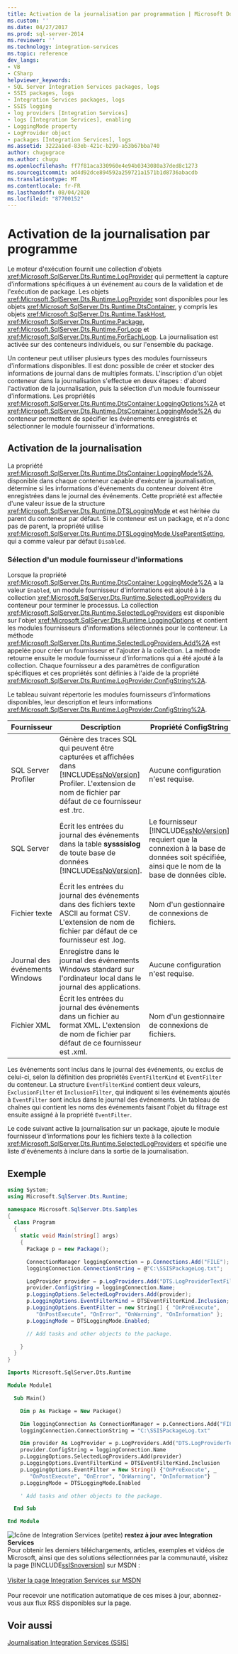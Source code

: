 ```yaml
---
title: Activation de la journalisation par programmation | Microsoft Docs
ms.custom: ''
ms.date: 04/27/2017
ms.prod: sql-server-2014
ms.reviewer: ''
ms.technology: integration-services
ms.topic: reference
dev_langs:
- VB
- CSharp
helpviewer_keywords:
- SQL Server Integration Services packages, logs
- SSIS packages, logs
- Integration Services packages, logs
- SSIS logging
- log providers [Integration Services]
- logs [Integration Services], enabling
- LoggingMode property
- LogProvider object
- packages [Integration Services], logs
ms.assetid: 3222a1ed-83eb-421c-b299-a53b67bba740
author: chugugrace
ms.author: chugu
ms.openlocfilehash: ff7f81aca330960e4e94b0343080a37ded8c1273
ms.sourcegitcommit: ad4d92dce894592a259721a1571b1d8736abacdb
ms.translationtype: MT
ms.contentlocale: fr-FR
ms.lasthandoff: 08/04/2020
ms.locfileid: "87700152"
---
```

# <a name="enabling-logging-programmatically"></a>Activation de la journalisation par programme
  Le moteur d'exécution fournit une collection d'objets <xref:Microsoft.SqlServer.Dts.Runtime.LogProvider> qui permettent la capture d'informations spécifiques à un événement au cours de la validation et de l'exécution de package. Les objets <xref:Microsoft.SqlServer.Dts.Runtime.LogProvider> sont disponibles pour les objets <xref:Microsoft.SqlServer.Dts.Runtime.DtsContainer>, y compris les objets <xref:Microsoft.SqlServer.Dts.Runtime.TaskHost>, <xref:Microsoft.SqlServer.Dts.Runtime.Package>, <xref:Microsoft.SqlServer.Dts.Runtime.ForLoop> et <xref:Microsoft.SqlServer.Dts.Runtime.ForEachLoop>. La journalisation est activée sur des conteneurs individuels, ou sur l'ensemble du package.

 Un conteneur peut utiliser plusieurs types des modules fournisseurs d'informations disponibles. Il est donc possible de créer et stocker des informations de journal dans de multiples formats. L'inscription d'un objet conteneur dans la journalisation s'effectue en deux étapes : d'abord l'activation de la journalisation, puis la sélection d'un module fournisseur d'informations. Les propriétés <xref:Microsoft.SqlServer.Dts.Runtime.DtsContainer.LoggingOptions%2A> et <xref:Microsoft.SqlServer.Dts.Runtime.DtsContainer.LoggingMode%2A> du conteneur permettent de spécifier les événements enregistrés et sélectionner le module fournisseur d'informations.

## <a name="enabling-logging"></a>Activation de la journalisation
 La propriété <xref:Microsoft.SqlServer.Dts.Runtime.DtsContainer.LoggingMode%2A>, disponible dans chaque conteneur capable d'exécuter la journalisation, détermine si les informations d'événements du conteneur doivent être enregistrées dans le journal des événements. Cette propriété est affectée d'une valeur issue de la structure <xref:Microsoft.SqlServer.Dts.Runtime.DTSLoggingMode> et est héritée du parent du conteneur par défaut. Si le conteneur est un package, et n'a donc pas de parent, la propriété utilise <xref:Microsoft.SqlServer.Dts.Runtime.DTSLoggingMode.UseParentSetting>, qui a comme valeur par défaut `Disabled`.

### <a name="selecting-a-log-provider"></a>Sélection d'un module fournisseur d'informations
 Lorsque la propriété <xref:Microsoft.SqlServer.Dts.Runtime.DtsContainer.LoggingMode%2A> a la valeur `Enabled`, un module fournisseur d'informations est ajouté à la collection <xref:Microsoft.SqlServer.Dts.Runtime.SelectedLogProviders> du conteneur pour terminer le processus. La collection <xref:Microsoft.SqlServer.Dts.Runtime.SelectedLogProviders> est disponible sur l'objet <xref:Microsoft.SqlServer.Dts.Runtime.LoggingOptions> et contient les modules fournisseurs d'informations sélectionnés pour le conteneur. La méthode <xref:Microsoft.SqlServer.Dts.Runtime.SelectedLogProviders.Add%2A> est appelée pour créer un fournisseur et l'ajouter à la collection. La méthode retourne ensuite le module fournisseur d'informations qui a été ajouté à la collection. Chaque fournisseur a des paramètres de configuration spécifiques et ces propriétés sont définies à l'aide de la propriété <xref:Microsoft.SqlServer.Dts.Runtime.LogProvider.ConfigString%2A>.

 Le tableau suivant répertorie les modules fournisseurs d'informations disponibles, leur description et leurs informations <xref:Microsoft.SqlServer.Dts.Runtime.LogProvider.ConfigString%2A>.

|Fournisseur|Description|Propriété ConfigString|
|--------------|-----------------|---------------------------|
|SQL Server Profiler|Génère des traces SQL qui peuvent être capturées et affichées dans [!INCLUDE[ssNoVersion](../../includes/ssnoversion-md.md)] Profiler. L'extension de nom de fichier par défaut de ce fournisseur est .trc.|Aucune configuration n'est requise.|
|SQL Server|Écrit les entrées du journal des événements dans la table **sysssislog** de toute base de données [!INCLUDE[ssNoVersion](../../includes/ssnoversion-md.md)].|Le fournisseur [!INCLUDE[ssNoVersion](../../includes/ssnoversion-md.md)] requiert que la connexion à la base de données soit spécifiée, ainsi que le nom de la base de données cible.|
|Fichier texte|Écrit les entrées du journal des événements dans des fichiers texte ASCII au format CSV. L'extension de nom de fichier par défaut de ce fournisseur est .log.|Nom d'un gestionnaire de connexions de fichiers.|
|Journal des événements Windows|Enregistre dans le journal des événements Windows standard sur l'ordinateur local dans le journal des applications.|Aucune configuration n'est requise.|
|Fichier XML|Écrit les entrées du journal des événements dans un fichier au format XML. L'extension de nom de fichier par défaut de ce fournisseur est .xml.|Nom d'un gestionnaire de connexions de fichiers.|

 Les événements sont inclus dans le journal des événements, ou exclus de celui-ci, selon la définition des propriétés `EventFilterKind` et `EventFilter` du conteneur. La structure `EventFilterKind` contient deux valeurs, `ExclusionFilter` et `InclusionFilter`, qui indiquent si les événements ajoutés à `EventFilter` sont inclus dans le journal des événements. Un tableau de chaînes qui contient les noms des événements faisant l'objet du filtrage est ensuite assigné à la propriété `EventFilter`.

 Le code suivant active la journalisation sur un package, ajoute le module fournisseur d'informations pour les fichiers texte à la collection <xref:Microsoft.SqlServer.Dts.Runtime.SelectedLogProviders> et spécifie une liste d'événements à inclure dans la sortie de la journalisation.

## <a name="sample"></a>Exemple

```csharp
using System;
using Microsoft.SqlServer.Dts.Runtime;

namespace Microsoft.SqlServer.Dts.Samples
{
  class Program
  {
    static void Main(string[] args)
    {
      Package p = new Package();

      ConnectionManager loggingConnection = p.Connections.Add("FILE");
      loggingConnection.ConnectionString = @"C:\SSISPackageLog.txt";

      LogProvider provider = p.LogProviders.Add("DTS.LogProviderTextFile.2");
      provider.ConfigString = loggingConnection.Name;
      p.LoggingOptions.SelectedLogProviders.Add(provider);
      p.LoggingOptions.EventFilterKind = DTSEventFilterKind.Inclusion;
      p.LoggingOptions.EventFilter = new String[] { "OnPreExecute", 
         "OnPostExecute", "OnError", "OnWarning", "OnInformation" };
      p.LoggingMode = DTSLoggingMode.Enabled;

      // Add tasks and other objects to the package.

    }
  }
}
```

```vb
Imports Microsoft.SqlServer.Dts.Runtime

Module Module1

  Sub Main()

    Dim p As Package = New Package()

    Dim loggingConnection As ConnectionManager = p.Connections.Add("FILE")
    loggingConnection.ConnectionString = "C:\SSISPackageLog.txt"

    Dim provider As LogProvider = p.LogProviders.Add("DTS.LogProviderTextFile.2")
    provider.ConfigString = loggingConnection.Name
    p.LoggingOptions.SelectedLogProviders.Add(provider)
    p.LoggingOptions.EventFilterKind = DTSEventFilterKind.Inclusion
    p.LoggingOptions.EventFilter = New String() {"OnPreExecute", _
       "OnPostExecute", "OnError", "OnWarning", "OnInformation"}
    p.LoggingMode = DTSLoggingMode.Enabled

    ' Add tasks and other objects to the package.

  End Sub

End Module
```

![Icône de Integration Services (petite)](../media/dts-16.gif "Icône Integration Services (petite)")  **restez à jour avec Integration Services**<br /> Pour obtenir les derniers téléchargements, articles, exemples et vidéos de Microsoft, ainsi que des solutions sélectionnées par la communauté, visitez la page [!INCLUDE[ssISnoversion](../../includes/ssisnoversion-md.md)] sur MSDN :<br /><br /> [Visiter la page Integration Services sur MSDN](https://go.microsoft.com/fwlink/?LinkId=136655)<br /><br /> Pour recevoir une notification automatique de ces mises à jour, abonnez-vous aux flux RSS disponibles sur la page.

## <a name="see-also"></a>Voir aussi
 [Journalisation Integration Services &#40;SSIS&#41;](../performance/integration-services-ssis-logging.md)


